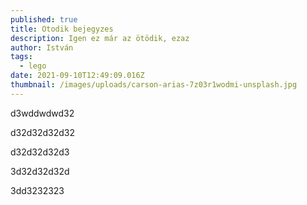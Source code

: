 ```yaml
---
published: true
title: Otodik bejegyzes
description: Igen ez már az ötödik, ezaz
author: István
tags:
  - lego
date: 2021-09-10T12:49:09.016Z
thumbnail: /images/uploads/carson-arias-7z03r1wodmi-unsplash.jpg
---
```


d3wddwdwd32

d32d32d32d32

d32d32d32d3

3d32d32d32d

3dd3232323
